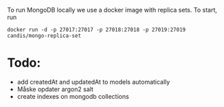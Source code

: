 To run MongoDB locally we use a docker image with replica sets. To start, run

```
docker run -d -p 27017:27017 -p 27018:27018 -p 27019:27019 candis/mongo-replica-set
```

# Todo:

- add createdAt and updatedAt to models automatically
- Måske opdater argon2 salt
- create indexes on mongodb collections

